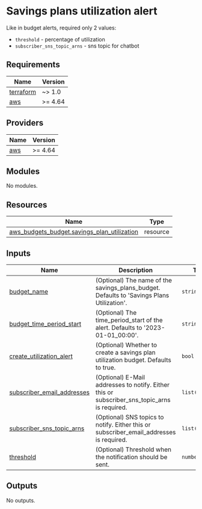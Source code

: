 # Savings plans utilization alert

Like in budget alerts, required only 2 values:
- `threshold` - percentage of utilization
- `subscriber_sns_topic_arns` - sns topic for chatbot


<!-- BEGINNING OF PRE-COMMIT-TERRAFORM DOCS HOOK -->
## Requirements

| Name | Version |
|------|---------|
| <a name="requirement_terraform"></a> [terraform](#requirement\_terraform) | ~> 1.0 |
| <a name="requirement_aws"></a> [aws](#requirement\_aws) | >= 4.64 |

## Providers

| Name | Version |
|------|---------|
| <a name="provider_aws"></a> [aws](#provider\_aws) | >= 4.64 |

## Modules

No modules.

## Resources

| Name | Type |
|------|------|
| [aws_budgets_budget.savings_plan_utilization](https://registry.terraform.io/providers/hashicorp/aws/latest/docs/resources/budgets_budget) | resource |

## Inputs

| Name | Description | Type | Default | Required |
|------|-------------|------|---------|:--------:|
| <a name="input_budget_name"></a> [budget\_name](#input\_budget\_name) | (Optional) The name of the savings\_plans\_budget. Defaults to 'Savings Plans Utilization'. | `string` | `"Savings Plans Utilization"` | no |
| <a name="input_budget_time_period_start"></a> [budget\_time\_period\_start](#input\_budget\_time\_period\_start) | (Optional) The time\_period\_start of the alert. Defaults to '2023-01-01\_00:00'. | `string` | `"2023-01-01_00:00"` | no |
| <a name="input_create_utilization_alert"></a> [create\_utilization\_alert](#input\_create\_utilization\_alert) | (Optional) Whether to create a savings plan utilization budget. Defaults to true. | `bool` | `true` | no |
| <a name="input_subscriber_email_addresses"></a> [subscriber\_email\_addresses](#input\_subscriber\_email\_addresses) | (Optional) E-Mail addresses to notify. Either this or subscriber\_sns\_topic\_arns is required. | `list(string)` | `[]` | no |
| <a name="input_subscriber_sns_topic_arns"></a> [subscriber\_sns\_topic\_arns](#input\_subscriber\_sns\_topic\_arns) | (Optional) SNS topics to notify. Either this or subscriber\_email\_addresses is required. | `list(string)` | `[]` | no |
| <a name="input_threshold"></a> [threshold](#input\_threshold) | (Optional) Threshold when the notification should be sent. | `number` | `90` | no |

## Outputs

No outputs.
<!-- END OF PRE-COMMIT-TERRAFORM DOCS HOOK -->